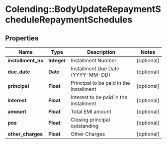 # Colending::BodyUpdateRepaymentScheduleRepaymentSchedules

## Properties
Name | Type | Description | Notes
------------ | ------------- | ------------- | -------------
**installment_no** | **Integer** | Installment Number | [optional] 
**due_date** | **Date** | Installment Due Date (YYYY-MM-DD) | [optional] 
**principal** | **Float** | Principal to be paid in the installment | [optional] 
**interest** | **Float** | Interest to be paid in the installment | [optional] 
**amount** | **Float** | Total EMI amount | [optional] 
**pos** | **Float** | Closing principal outstanding | [optional] 
**other_charges** | **Float** | Other Charges | [optional] 


